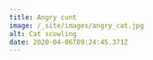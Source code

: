 ```yaml
---
title: Angry cunt
image: /_site/images/angry_cat.jpg
alt: Cat scowling
date: 2020-04-06T09:24:45.371Z
---
```

